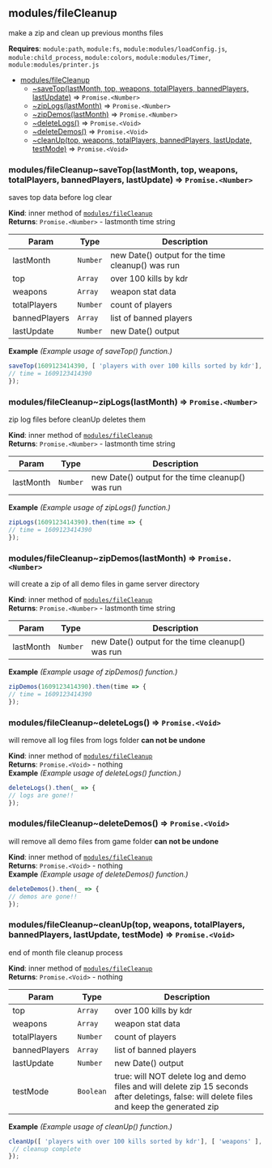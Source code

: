 <a name="module_modules/fileCleanup"></a>

## modules/fileCleanup
make a zip and clean up previous months files

**Requires**: <code>module:path</code>, <code>module:fs</code>, <code>module:modules/loadConfig.js</code>, <code>module:child\_process</code>, <code>module:colors</code>, <code>module:modules/Timer</code>, <code>module:modules/printer.js</code>  

* [modules/fileCleanup](#module_modules/fileCleanup)
    * [~saveTop(lastMonth, top, weapons, totalPlayers, bannedPlayers, lastUpdate)](#module_modules/fileCleanup..saveTop) ⇒ <code>Promise.&lt;Number&gt;</code>
    * [~zipLogs(lastMonth)](#module_modules/fileCleanup..zipLogs) ⇒ <code>Promise.&lt;Number&gt;</code>
    * [~zipDemos(lastMonth)](#module_modules/fileCleanup..zipDemos) ⇒ <code>Promise.&lt;Number&gt;</code>
    * [~deleteLogs()](#module_modules/fileCleanup..deleteLogs) ⇒ <code>Promise.&lt;Void&gt;</code>
    * [~deleteDemos()](#module_modules/fileCleanup..deleteDemos) ⇒ <code>Promise.&lt;Void&gt;</code>
    * [~cleanUp(top, weapons, totalPlayers, bannedPlayers, lastUpdate, testMode)](#module_modules/fileCleanup..cleanUp) ⇒ <code>Promise.&lt;Void&gt;</code>

<a name="module_modules/fileCleanup..saveTop"></a>

### modules/fileCleanup~saveTop(lastMonth, top, weapons, totalPlayers, bannedPlayers, lastUpdate) ⇒ <code>Promise.&lt;Number&gt;</code>
saves top data before log clear

**Kind**: inner method of [<code>modules/fileCleanup</code>](#module_modules/fileCleanup)  
**Returns**: <code>Promise.&lt;Number&gt;</code> - lastmonth time string  

| Param | Type | Description |
| --- | --- | --- |
| lastMonth | <code>Number</code> | new Date() output for the time cleanup() was run |
| top | <code>Array</code> | over 100 kills by kdr |
| weapons | <code>Array</code> | weapon stat data |
| totalPlayers | <code>Number</code> | count of players |
| bannedPlayers | <code>Array</code> | list of banned players |
| lastUpdate | <code>Number</code> | new Date() output |

**Example** *(Example usage of saveTop() function.)*  
```js
saveTop(1609123414390, [ 'players with over 100 kills sorted by kdr'], [ 'weapons' ], 212, [ 'banned players' ], 1609123414390).then(time => {
// time = 1609123414390
});
```
<a name="module_modules/fileCleanup..zipLogs"></a>

### modules/fileCleanup~zipLogs(lastMonth) ⇒ <code>Promise.&lt;Number&gt;</code>
zip log files before cleanUp deletes them

**Kind**: inner method of [<code>modules/fileCleanup</code>](#module_modules/fileCleanup)  
**Returns**: <code>Promise.&lt;Number&gt;</code> - lastmonth time string  

| Param | Type | Description |
| --- | --- | --- |
| lastMonth | <code>Number</code> | new Date() output for the time cleanup() was run |

**Example** *(Example usage of zipLogs() function.)*  
```js
zipLogs(1609123414390).then(time => {
// time = 1609123414390
});
```
<a name="module_modules/fileCleanup..zipDemos"></a>

### modules/fileCleanup~zipDemos(lastMonth) ⇒ <code>Promise.&lt;Number&gt;</code>
will create a zip of all demo files in game server directory

**Kind**: inner method of [<code>modules/fileCleanup</code>](#module_modules/fileCleanup)  
**Returns**: <code>Promise.&lt;Number&gt;</code> - lastmonth time string  

| Param | Type | Description |
| --- | --- | --- |
| lastMonth | <code>Number</code> | new Date() output for the time cleanup() was run |

**Example** *(Example usage of zipDemos() function.)*  
```js
zipDemos(1609123414390).then(time => {
// time = 1609123414390
});
```
<a name="module_modules/fileCleanup..deleteLogs"></a>

### modules/fileCleanup~deleteLogs() ⇒ <code>Promise.&lt;Void&gt;</code>
will remove all log files from logs folder **can not be undone**

**Kind**: inner method of [<code>modules/fileCleanup</code>](#module_modules/fileCleanup)  
**Returns**: <code>Promise.&lt;Void&gt;</code> - nothing  
**Example** *(Example usage of deleteLogs() function.)*  
```js
deleteLogs().then(_ => {
// logs are gone!!
});
```
<a name="module_modules/fileCleanup..deleteDemos"></a>

### modules/fileCleanup~deleteDemos() ⇒ <code>Promise.&lt;Void&gt;</code>
will remove all demo files from game folder **can not be undone**

**Kind**: inner method of [<code>modules/fileCleanup</code>](#module_modules/fileCleanup)  
**Returns**: <code>Promise.&lt;Void&gt;</code> - nothing  
**Example** *(Example usage of deleteDemos() function.)*  
```js
deleteDemos().then(_ => {
// demos are gone!!
});
```
<a name="module_modules/fileCleanup..cleanUp"></a>

### modules/fileCleanup~cleanUp(top, weapons, totalPlayers, bannedPlayers, lastUpdate, testMode) ⇒ <code>Promise.&lt;Void&gt;</code>
end of month file cleanup process

**Kind**: inner method of [<code>modules/fileCleanup</code>](#module_modules/fileCleanup)  
**Returns**: <code>Promise.&lt;Void&gt;</code> - nothing  

| Param | Type | Description |
| --- | --- | --- |
| top | <code>Array</code> | over 100 kills by kdr |
| weapons | <code>Array</code> | weapon stat data |
| totalPlayers | <code>Number</code> | count of players |
| bannedPlayers | <code>Array</code> | list of banned players |
| lastUpdate | <code>Number</code> | new Date() output |
| testMode | <code>Boolean</code> | true: will NOT delete log and demo files and will delete zip 15 seconds after deletings, false: will delete files and keep the generated zip |

**Example** *(Example usage of cleanUp() function.)*  
```js
cleanUp([ 'players with over 100 kills sorted by kdr'], [ 'weapons' ], 212, [ 'banned players' ], 1609123414390, false).then(_ => {
 // cleanup complete
});
```
